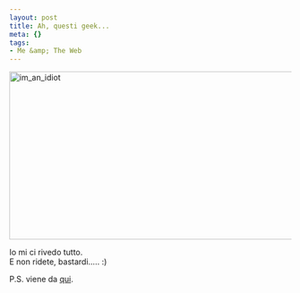 ```yaml
--- 
layout: post
title: Ah, questi geek...
meta: {}
tags: 
- Me &amp; The Web
---
```

<img src="http://www.lastknight.com/download//2009/01/im_an_idiot-506x300.png" alt="im_an_idiot" title="im_an_idiot" width="506" height="300" class="aligncenter size-medium wp-image-1261" />  
  
Io mi ci rivedo tutto.  
E non ridete, bastardi..... :)   
  
P.S. viene da [qui](http://xkcd.com/530/).  
 
